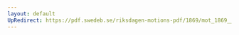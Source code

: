 ```yaml
---
layout: default
UpRedirect: https://pdf.swedeb.se/riksdagen-motions-pdf/1869/mot_1869__ak__00341.pdf
---
```

